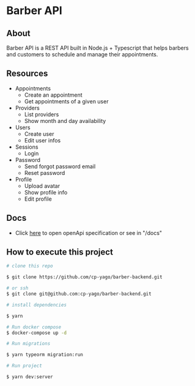 # Barber API

## About

Barber API is a REST API built in Node.js + Typescript that helps barbers and customers to schedule and manage their appointments.

## Resources

- Appointments
  - Create an appointment
  - Get appointments of a given user
- Providers
  - List providers
  - Show month and day availability
- Users
  - Create user
  - Edit user infos
- Sessions
  - Login
- Password
  - Send forgot password email
  - Reset password
- Profile
  - Upload avatar
  - Show profile info
  - Edit profile

## Docs

- Click [here](https://github.com/cp-yago/barber-backend/blob/master/docs/api.json) to open openApi specification or see in "/docs"

## How to execute this project

```bash
# clone this repo

$ git clone https://github.com/cp-yago/barber-backend.git

# or ssh
$ git clone git@github.com:cp-yago/barber-backend.git

# install dependencies

$ yarn

# Run docker compose
$ docker-compose up -d

# Run migrations

$ yarn typeorm migration:run

# Run project

$ yarn dev:server
```


